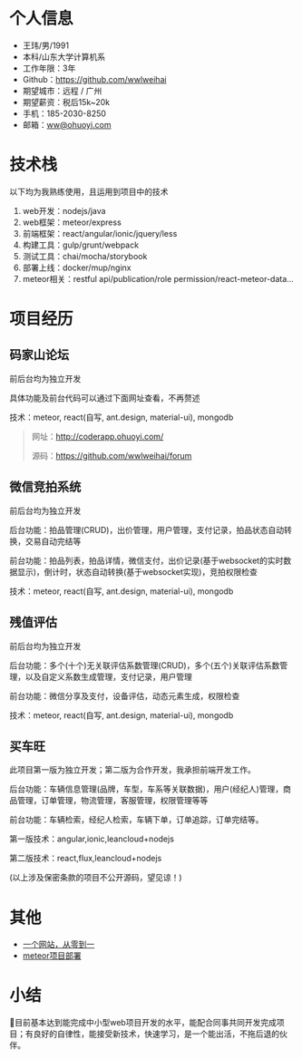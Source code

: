 # 个人信息

- 王玮/男/1991
- 本科/山东大学计算机系
- 工作年限：3年
- Github：https://github.com/wwlweihai
- 期望城市：远程 / 广州
- 期望薪资：税后15k~20k
- 手机：185-2030-8250
- 邮箱：ww@ohuoyi.com

# 技术栈

以下均为我熟练使用，且运用到项目中的技术

1. web开发：nodejs/java
2. web框架：meteor/express
3. 前端框架：react/angular/ionic/jquery/less
4. 构建工具：gulp/grunt/webpack
5. 测试工具：chai/mocha/storybook
6. 部署上线：docker/mup/nginx
7. meteor相关：restful api/publication/role permission/react-meteor-data...



# 项目经历

## 码家山论坛

前后台均为独立开发

具体功能及前台代码可以通过下面网址查看，不再赘述

技术：meteor, react(自写, ant.design, material-ui), mongodb

> 网址：http://coderapp.ohuoyi.com/
>
> 源码：https://github.com/wwlweihai/forum

## 微信竞拍系统

前后台均为独立开发

后台功能：拍品管理(CRUD)，出价管理，用户管理，支付记录，拍品状态自动转换，交易自动完结等

前台功能：拍品列表，拍品详情，微信支付，出价记录(基于websocket的实时数据显示)，倒计时，状态自动转换(基于websocket实现)，竞拍权限检查

技术：meteor, react(自写, ant.design, material-ui), mongodb

## 残值评估

前后台均为独立开发

后台功能：多个(十个)无关联评估系数管理(CRUD)，多个(五个)关联评估系数管理，以及自定义系数生成管理，支付记录，用户管理

前台功能：微信分享及支付，设备评估，动态元素生成，权限检查

技术：meteor, react(自写, ant.design, material-ui), mongodb

## 买车旺

此项目第一版为独立开发；第二版为合作开发，我承担前端开发工作。

后台功能：车辆信息管理(品牌，车型，车系等关联数据)，用户(经纪人)管理，商品管理，订单管理，物流管理，客服管理，权限管理等等

前台功能：车辆检索，经纪人检索，车辆下单，订单追踪，订单完结等。

第一版技术：angular,ionic,leancloud+nodejs

第二版技术：react,flux,leancloud+nodejs



(以上涉及保密条款的项目不公开源码，望见谅！)



# 其他

- [一个网站，从零到一]()
- [meteor项目部署](https://github.com/wwlweihai/resume/blob/master/meteor-deploy-zh.md)

# 小结

目前基本达到能完成中小型web项目开发的水平，能配合同事共同开发完成项目；有良好的自律性，能接受新技术，快速学习，是一个能出活，不拖后退的伙伴。
